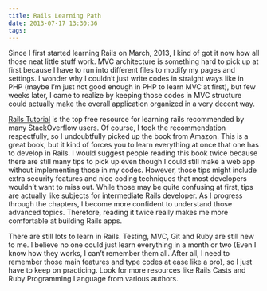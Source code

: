 ```yaml
---
title: Rails Learning Path
date: 2013-07-17 13:30:36
tags:
---
```

Since I first started learning Rails on March, 2013, I kind of got it now how all those neat little stuff work. MVC architecture is something hard to pick up at first because I have to run into different files to modify my pages and settings. I wonder why I couldn’t just write codes in straight ways like in PHP (maybe I’m just not good enough in PHP to learn MVC at first), but few weeks later, I came to realize by keeping those codes in MVC structure could actually make the overall application organized in a very decent way.

[Rails Tutorial](http://ruby.railstutorial.org/) is the top free resource for learning rails recommended by many StackOverflow users. Of course, I took the recommendation respectfully, so I undoubtfully picked up the book from Amazon. This is a great book, but it kind of forces you to learn everything at once that one has to develop in Rails. I would suggest people reading this book twice because there are still many tips to pick up even though I could still make a web app without implementing those in my codes. However, those tips might include extra security features and nice coding techniques that most developers wouldn’t want to miss out. While those may be quite confusing at first, tips are actually like subjects for intermediate Rails developer. As I progress through the chapters, I become more confident to understand those advanced topics. Therefore, reading it twice really makes me more comfortable at building Rails apps.

There are still lots to learn in Rails. Testing, MVC, Git and Ruby are still new to me. I believe no one could just learn everything in a month or two (Even I know how they works, I can’t remember them all. After all, I need to remember those main features and type codes at ease like a pro), so I just have to keep on practicing. Look for more resources like Rails Casts and Ruby Programming Language from various authors.
